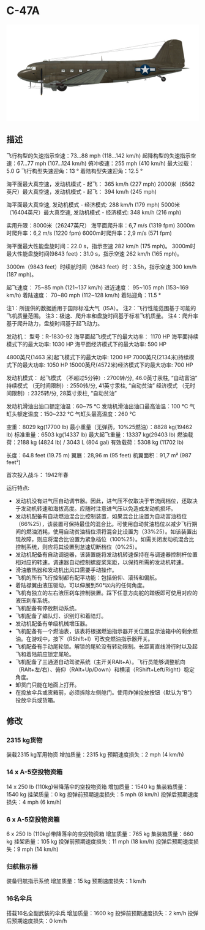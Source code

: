 ﻿# C-47A

![c47a](../images/c47a.png)

## 描述

飞行构型的失速指示空速：73...88 mph (118...142 km/h)
起降构型的失速指示空速：67...77 mph (107...124 km/h)
俯冲极速：255 mph (410 km/h)
最大过载：5.0 G
飞行构型失速迎角：13 °
着陆构型失速迎角：12.5 °

海平面最大真空速，发动机模式 - 起飞： 365 km/h (227 mph)
2000米（6562英尺）最大真空速，发动机模式 - 起飞： 394 km/h (245 mph)

海平面最大真空速, 发动机模式 - 经济模式: 288 km/h (179 mph)
5000米（16404英尺）最大真空速, 发动机模式 - 经济模式: 348 km/h (216 mph)

实用升限：8000米（26247英尺）
海平面爬升率：6,7 m/s (1319 fpm)
3000m时爬升率：6,2 m/s (1220 fpm)
6000m时爬升率：2,9 m/s (571 fpm)

海平面最大性能盘旋时间：22.0 s，指示空速 282 km/h (175 mph)。
3000m时最大性能盘旋时间(9843 feet)：31.0 s，指示空速 262 km/h (165 mph)。

3000m（9843 feet）时续航时间（9843 feet）时：3.5h，指示空速 300 km/h (187 mph)。

起飞速度： 75~85 mph (121~137 km/h)
进近速度： 95~105 mph (153~169 km/h)
着陆速度： 70~80 mph (112~128 km/h)
着陆迎角：11.5 °

注1：所提供的数据适用于国际标准大气（ISA）。
注2：飞行性能范围基于可能的飞机质量范围。
注3：极速、爬升率和盘旋时间基于标准飞机质量。
注4：爬升率基于爬升动力，盘旋时间基于起飞动力。

发动机：
型号：R-1830-92
海平面起飞模式下的最大功率： 1170 HP
海平面持续模式下的最大功率: 1030 HP
海平面经济模式下的最大功率: 590 HP

4800英尺(1463 米)起飞模式下的最大功率: 1200 HP
7000英尺(2134米)持续模式下的最大功率: 1050 HP
15000英尺(4572米)经济模式下的最大功率: 700 HP

发动机模式：
起飞模式 （不超过5分钟）: 2700转/分, 46.0英寸汞柱, “自动富油”
持续模式 （无时间限制）: 2550转/分, 41英寸汞柱, “自动贫油”
经济模式 （无时间限制）: 2325转/分, 28英寸汞柱, “自动贫油”

发动机滑油出油口额定油温：60~75 °C
发动机滑油出油口最高油温：100 °C
气缸头额定温度：150~232 °C
气缸头最高温度：260 °C

空重：8029 kg(17700 lb)
最小重量（无弹药，10%25燃油）：8828 kg(19462 lb)
标准重量：6503 kg(14337 lb)
最大起飞重量：13337 kg(29403 lb)
燃油载荷：2188 kg (4824 lb) / 3043 L (804 gal)
有效载荷：5308 kg (11702 lb)

长度：64.8 feet (19.75 m)
翼展：28,96 m (95 feet)
机翼面积：91,7 m² (987 feet²)

首次投入战斗： 1942年春

运行特点:
- 发动机没有进气压自动调节器。因此，进气压不仅取决于节流阀档位，还取决于发动机转速和海拔高度。应随时注意进气压以免造成发动机损坏。
- 发动机配备有自动燃油混合比控制装置，如果混合比设置为自动富油档位（66%25），该装置可保持最佳的混合比。可使用自动贫油档位以减少飞行期间的燃油消耗，使用自动贫油档位须将混合比设置为（33%25）。如该装置出现故障，则应将混合比设置为紧急档位（100%25）。如需关闭发动机混合比控制系统，则应将其设置到怠速切断档位（0%25）。
- 发动机配备有自动调速器，该装置能将发动机转速保持在与调速器控制杆位置相对应的转速。调速器自动控制螺旋桨桨距，以保持所需的发动机转速。
- 滑油散热器和发动机出风口需要手动操作。
- 飞机的所有飞行控制都有配平功能：包括俯仰、滚转和偏航。
- 着陆襟翼由液压驱动，可以伸展到50°以内的任何角度。
- 飞机有独立的左右液压刹车控制装置。踩下任意方向舵的踏板即可使用对应的液压刹车系统。
- 飞机配备有停放制动系统。
- 飞机配备了编队灯、识别灯和着陆灯。
- 发动机配备有单级机械增压器。
- 飞机配备有一个燃油表，该表将根据燃油指示器开关位置显示油箱中的剩余燃油。在游戏中，按下（RShift+I）可改变燃油指示器开关。
- 飞机配备有手动尾轮锁。解锁的尾轮没有转动限制。长距离直线滑行时以及起飞和着陆前应锁定尾轮。
- 飞机配备了三通道自动驾驶系统（主开关RAlt+A）。飞行员能够调整航向（RAlt+左/右）、俯仰（RAlt+Up/Down）和横滚（RShift+Left/Right）稳定角度。
- 卸货门只能在地面上打开。
- 在投放伞兵或货箱前，必须拆除左侧舱门。使用炸弹投放按钮（默认为“B”）投放伞兵或货箱。

## 修改


### 2315 kg货物

装载2315 kg军用物资
增加质量：2315 kg
预期速度损失：2 mph (4 km/h)


### 14 x A-5空投物资箱

14 x 250 lb (110kg)带降落伞的空投物资箱
增加质量：1540 kg
集装箱质量：1540 kg
挂架质量：0 kg
投弹前预期速度损失：5 mph (8 km/h)
投弹后预期速度损失：4 mph (6 km/h)

### 6 x A-5空投物资箱

6 x 250 lb (110kg)带降落伞的空投物资箱
增加质量：765 kg
集装箱质量：660 kg
挂架质量：105 kg
投弹前预期速度损失：11 mph (18 km/h)
投弹后预期速度损失：9 mph (14 km/h)

### 归航指示器

装备归航指示系统
增加质量：15 kg
预期速度损失：1 km/h

### 16名伞兵

搭载16名全副武装的伞兵
增加质量：1600 kg
投弹前预期速度损失：2 km/h
投弹后预期速度损失：0 km/h